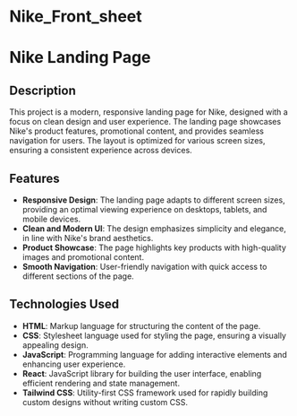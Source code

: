 # Nike_Front_sheet
# Nike Landing Page

## Description
This project is a modern, responsive landing page for Nike, designed with a focus on clean design and user experience. The landing page showcases Nike's product features, promotional content, and provides seamless navigation for users. The layout is optimized for various screen sizes, ensuring a consistent experience across devices.

## Features
- **Responsive Design**: The landing page adapts to different screen sizes, providing an optimal viewing experience on desktops, tablets, and mobile devices.
- **Clean and Modern UI**: The design emphasizes simplicity and elegance, in line with Nike's brand aesthetics.
- **Product Showcase**: The page highlights key products with high-quality images and promotional content.
- **Smooth Navigation**: User-friendly navigation with quick access to different sections of the page.

## Technologies Used
- **HTML**: Markup language for structuring the content of the page.
- **CSS**: Stylesheet language used for styling the page, ensuring a visually appealing design.
- **JavaScript**: Programming language for adding interactive elements and enhancing user experience.
- **React**: JavaScript library for building the user interface, enabling efficient rendering and state management.
- **Tailwind CSS**: Utility-first CSS framework used for rapidly building custom designs without writing custom CSS.


